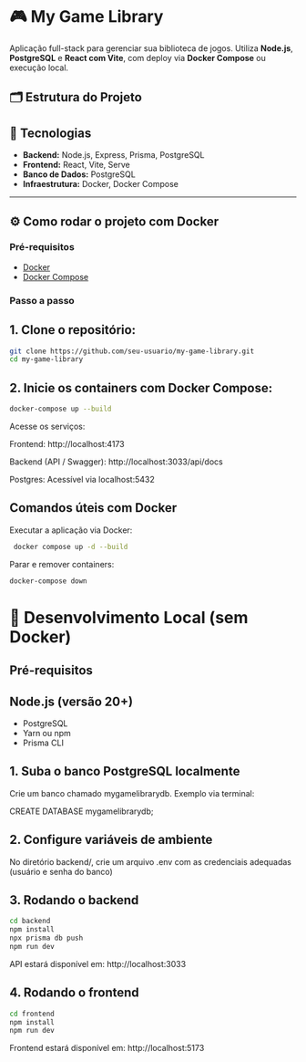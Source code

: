 # 🎮 My Game Library

Aplicação full-stack para gerenciar sua biblioteca de jogos. Utiliza **Node.js**, **PostgreSQL** e **React com Vite**, com deploy via **Docker Compose** ou execução local.

## 🗂️ Estrutura do Projeto

## 🚀 Tecnologias

- **Backend:** Node.js, Express, Prisma, PostgreSQL
- **Frontend:** React, Vite, Serve
- **Banco de Dados:** PostgreSQL
- **Infraestrutura:** Docker, Docker Compose

---

## ⚙️ Como rodar o projeto com Docker

### Pré-requisitos

- [Docker](https://www.docker.com/)
- [Docker Compose](https://docs.docker.com/compose/)

### Passo a passo

## 1. Clone o repositório:

```bash
git clone https://github.com/seu-usuario/my-game-library.git
cd my-game-library
```

## 2. Inicie os containers com Docker Compose:

```bash
docker-compose up --build
```

Acesse os serviços:

Frontend: http://localhost:4173

Backend (API / Swagger): http://localhost:3033/api/docs

Postgres: Acessível via localhost:5432

## Comandos úteis com Docker

Executar a aplicação via Docker:

```bash
 docker compose up -d --build
```

Parar e remover containers:

```bash
docker-compose down
```

# 🧪 Desenvolvimento Local (sem Docker)

## Pré-requisitos

## Node.js (versão 20+)

- PostgreSQL
- Yarn ou npm
- Prisma CLI

## 1. Suba o banco PostgreSQL localmente

Crie um banco chamado mygamelibrarydb. Exemplo via terminal:

CREATE DATABASE mygamelibrarydb;

## 2. Configure variáveis de ambiente

No diretório backend/, crie um arquivo .env com as credenciais adequadas (usuário e senha do banco)

## 3. Rodando o backend

```bash
cd backend
npm install
npx prisma db push
npm run dev
```

API estará disponível em: http://localhost:3033

## 4. Rodando o frontend

```bash
cd frontend
npm install
npm run dev
```

Frontend estará disponível em: http://localhost:5173
